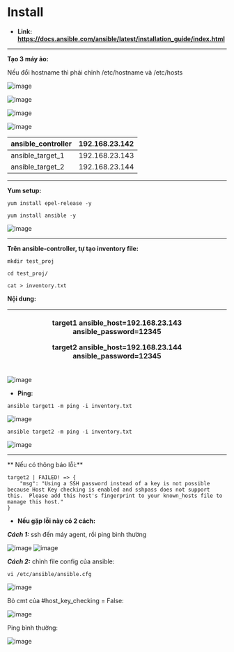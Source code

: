 # **Install**

- **Link: <https://docs.ansible.com/ansible/latest/installation_guide/index.html>**

___
**Tạo 3 máy ảo:**

Nếu đổi hostname thì phải chỉnh /etc/hostname và /etc/hosts

![image](https://user-images.githubusercontent.com/43572616/181193725-e6d0a0a8-2219-4ff5-bcb0-1594cd31020a.png)

![image](https://user-images.githubusercontent.com/43572616/181193740-27e766ac-3f47-4f25-afaa-d03153e6279f.png)

![image](https://user-images.githubusercontent.com/43572616/181193771-bed17ac3-f082-4ebd-bbc7-20c709d9893d.png)

![image](https://user-images.githubusercontent.com/43572616/181193795-d2829e46-7f0f-42d8-95d3-491af1956729.png)


|ansible_controller|192.168.23.142|
| :- | :- |
|ansible_target_1|192.168.23.143|
|ansible_target_2|192.168.23.144|

___
**Yum setup:**

`yum install epel-release -y`

`yum install ansible -y`

![image](https://user-images.githubusercontent.com/43572616/181194290-20a5a191-264c-4421-b1ac-d6e21e21f30a.png)

___
**Trên ansible-controller, tự tạo inventory file:**

`mkdir test_proj`

`cd test_proj/`

`cat > inventory.txt`

**Nội dung:** 

|<p>target1 ansible_host=192.168.23.143 ansible_password=12345</p><p>target2 ansible_host=192.168.23.144 ansible_password=12345</p>|
| :-: |

![image](https://user-images.githubusercontent.com/43572616/181194374-3a33cdb7-cad0-4d5f-82d4-cd9fb655c472.png)



- **Ping:**

`ansible target1 -m ping -i inventory.txt`

![image](https://user-images.githubusercontent.com/43572616/181194745-c0191741-be93-4629-bbfc-1743482ecfd3.png)



`ansible target2 -m ping -i inventory.txt`

![image](https://user-images.githubusercontent.com/43572616/181194776-09448a83-6e13-4c37-9b8b-736634c4f349.png)

___
** Nếu có thông báo lỗi:**

```
target2 | FAILED! => {
    "msg": "Using a SSH password instead of a key is not possible because Host Key checking is enabled and sshpass does not support this.  Please add this host's fingerprint to your known_hosts file to manage this host."
}
```


- **Nếu gặp lỗi này có 2 cách:**



***Cách 1:*** ssh đến máy agent, rồi ping bình thường

![image](https://user-images.githubusercontent.com/43572616/181194889-7723c27d-8f74-45cb-95ba-3b7eea8d6f4f.png)
![image](https://user-images.githubusercontent.com/43572616/181194912-423398e8-120c-49d4-a8a8-a517a4bc351b.png)



***Cách 2:*** chỉnh file config của ansible:

`vi /etc/ansible/ansible.cfg`

![image](https://user-images.githubusercontent.com/43572616/181194980-4232a5a5-13a5-4a1d-803f-898f2b661950.png)

Bỏ cmt của #host_key_checking = False:

![image](https://user-images.githubusercontent.com/43572616/181195007-11c60242-a184-429e-8226-f0e2c8f91c94.png)

Ping bình thường:

![image](https://user-images.githubusercontent.com/43572616/181195063-7b906882-a2bc-4efb-84b2-e1d32cdf2770.png)
